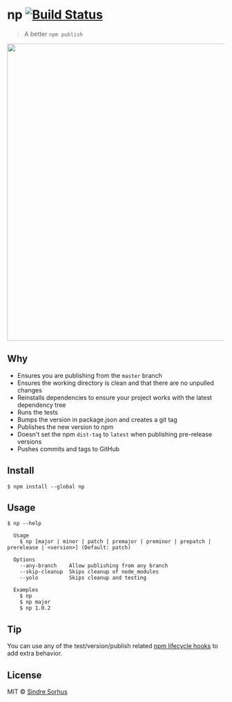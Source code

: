 # np [![Build Status](https://travis-ci.org/sindresorhus/np.svg?branch=master)](https://travis-ci.org/sindresorhus/np)

> A better `npm publish`

<img src="screenshot.gif" width="688">


## Why

- Ensures you are publishing from the `master` branch
- Ensures the working directory is clean and that there are no unpulled changes
- Reinstalls dependencies to ensure your project works with the latest dependency tree
- Runs the tests
- Bumps the version in package.json and creates a git tag
- Publishes the new version to npm
- Doesn't set the npm `dist-tag` to `latest` when publishing pre-release versions
- Pushes commits and tags to GitHub


## Install

```
$ npm install --global np
```


## Usage

```
$ np --help

  Usage
    $ np [major | minor | patch | premajor | preminor | prepatch | prerelease | <version>] (Default: patch)

  Options
    --any-branch    Allow publishing from any branch
    --skip-cleanup  Skips cleanup of node_modules
    --yolo          Skips cleanup and testing

  Examples
    $ np
    $ np major
    $ np 1.0.2
```


## Tip

You can use any of the test/version/publish related [npm lifecycle hooks](https://docs.npmjs.com/misc/scripts) to add extra behavior.


## License

MIT © [Sindre Sorhus](https://sindresorhus.com)
